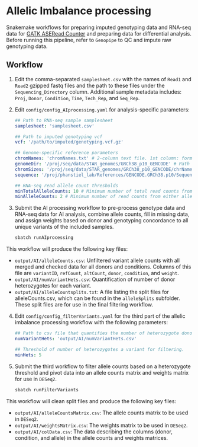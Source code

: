 # Allelic Imbalance processing

Snakemake workflows for preparing imputed genotyping data and RNA-seq data for 
[GATK ASERead Counter](https://gatk.broadinstitute.org/hc/en-us/articles/360037428291-ASEReadCounter) and preparing data for 
differential analysis.
Before running this pipeline, refer to `Genopipe` to QC and impute raw
genotyping data.

## Workflow

1. Edit the comma-separated `samplesheet.csv` with the names of `Read1` and `Read2` gzipped fastq files and the path to these files
under the `Sequencing_Directory` column. Additional sample metadata includes: `Proj`, `Donor`, `Condition`, `Time`, `Tech_Rep`, and `Seq_Rep`.

2. Edit `config/config_AIprocessing.yaml` for analysis-specific parameters:

    ```yaml
    ## Path to RNA-seq sample samplesheet
    samplesheet: 'samplesheet.csv'

    ## Path to imputed genotyping vcf
    vcf: '/path/to/imputed/genotyping.vcf.gz'

    ## Genome-specific reference parameters
    chromNames: 'chromNames.txt' # 2-column text file. 1st column: format of chromosome names in vcf file, 2nd column: required format of chromosome names for compatibility with sequencing contigs.
    genomeDir: '/proj/seq/data/STAR_genomes/GRCh38_p10_GENCODE' # Path to folder of STAR genome for alignment.
    chromSizes: '/proj/seq/data/STAR_genomes/GRCh38_p10_GENCODE/chrNameLength.txt' # Path to file of chromosome names and lengths.
    sequence: '/proj/phanstiel_lab/References/GENCODE.GRCh38.p10/Sequence/GRCh38.p10.genome.fa.gz' # Path to reference sequence gzipped fasta file. The associated sequence dictionary must be in the same directory as this file.

    ## RNA-seq read allele count thresholds 
    minTotalAlleleCounts: 10 # Minimum number of total read counts from both alleles of a variant to consider a donor as a heterozygote from RNA.
    minAlleleCounts: 2 # Minimum number of read counts from either allele of a variant to consider a donor as a heterozygote from RNA.
    ```

3. Submit the AI processing workflow to pre-process genotype data and RNA-seq data for AI analysis, combine allele counts, fill in missing data, and assign weights based on donor and genotyping concordance to all unique variants of the included samples.

    ```bash
    sbatch runAIprocessing
    ```
This workflow will produce the following key files:

- `output/AI/alleleCounts.csv`: Unfiltered variant allele counts with all merged and checked data for all donors and conditions. 
Columns of this file are `variantID`, `refCount`, `altCount`, `donor`, `condition`, and `weight`.
- `output/AI/numVariantHets.csv`: Quantification of number of donor heterozygotes for each variant.
- `output/AI/alleleCountsplits.txt`: A file listing the split files for alleleCounts.csv, which can be found in the `alleleSplits`
subfolder. These split files are for use in the final filtering workflow. 


4. Edit `config/config_filterVariants.yaml` for the third part of the allelic imbalance processing workflow with the following parameters:

    ```yaml
    ## Path to csv file that quantifies the number of heterozygote donors for each variant from AIprocessing workflow.
    numVariantHets: 'output/AI/numVariantHets.csv'

    ## Threshold of number of heterozygotes a variant for filtering.
    minHets: 5
    ```

5. Submit the third workflow to filter allele counts based on a heterozygote threshold and pivot data into an allele counts matrix and
weights matrix for use in `DESeq2`.

    ```bash
    sbatch runFilterVariants
    ```
This workflow will clean split files and produce the following key files:

- `output/AI/alleleCountsMatrix.csv`: The allele counts matrix to be used in `DESeq2`.
- `output/AI/weightsMatrix.csv`: The weights matrix to be used in `DESeq2`.
- `output/AI/colData.csv`: The data describing the columns (donor, condition, and allele) in the allele counts and weights
matrices.
